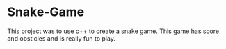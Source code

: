 # Snake-Game
This project was to use c++ to create a snake game. This game has score and obsticles and is really fun to play.
